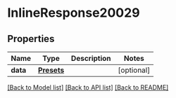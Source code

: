 # InlineResponse20029

## Properties
Name | Type | Description | Notes
------------ | ------------- | ------------- | -------------
**data** | [**Presets**](Presets.md) |  | [optional] 

[[Back to Model list]](../README.md#documentation-for-models) [[Back to API list]](../README.md#documentation-for-api-endpoints) [[Back to README]](../README.md)

